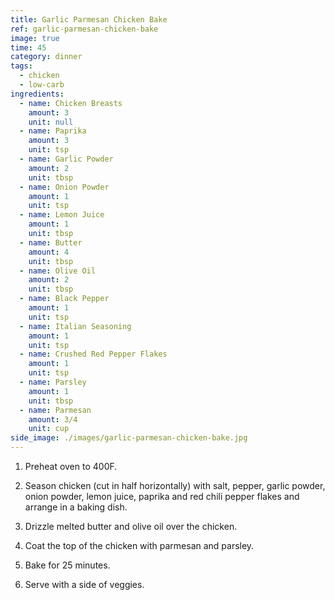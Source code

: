 ```yaml
---
title: Garlic Parmesan Chicken Bake
ref: garlic-parmesan-chicken-bake
image: true
time: 45
category: dinner
tags:
  - chicken
  - low-carb
ingredients:
  - name: Chicken Breasts
    amount: 3
    unit: null
  - name: Paprika
    amount: 3
    unit: tsp
  - name: Garlic Powder
    amount: 2
    unit: tbsp
  - name: Onion Powder
    amount: 1
    unit: tsp
  - name: Lemon Juice
    amount: 1
    unit: tbsp
  - name: Butter
    amount: 4
    unit: tbsp
  - name: Olive Oil
    amount: 2
    unit: tbsp
  - name: Black Pepper
    amount: 1
    unit: tsp
  - name: Italian Seasoning
    amount: 1
    unit: tsp
  - name: Crushed Red Pepper Flakes
    amount: 1
    unit: tsp
  - name: Parsley
    amount: 1
    unit: tbsp
  - name: Parmesan
    amount: 3/4
    unit: cup
side_image: ./images/garlic-parmesan-chicken-bake.jpg
---
```


1. Preheat oven to 400F. 

2. Season chicken (cut in half horizontally) with salt, pepper, garlic powder, onion powder, lemon juice, paprika and red chili pepper flakes and arrange in a baking dish. 

3. Drizzle melted butter and olive oil over the chicken.

4. Coat the top of the chicken with parmesan and parsley.

5. Bake for 25 minutes. 

6. Serve with a side of veggies.
